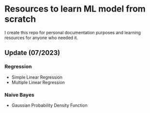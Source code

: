 # Resources to learn ML model from scratch
I create this repo for personal documentation purposes and learning resources for anyone who needed it. 
## Update (07/2023)
### Regression
- Simple Linear Regression
- Multiple Linear Regression
### Naive Bayes
- Gaussian Probability Density Function
